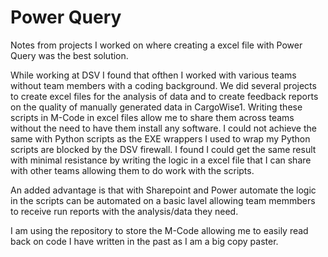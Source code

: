 # Power Query
Notes from projects I worked on where creating a excel file with Power Query was the best solution.

While working at DSV I found that ofthen I worked with various teams without team members with a coding background. We did several projects to create excel files for the analysis of data and to create feedback reports on the quality of manually generated data in CargoWise1. Writing these scripts in M-Code in excel files allow me to share them across teams without the need to have them install any software. I could not achieve the same with Python scripts as the EXE wrappers I used to wrap my Python scripts are blocked by the DSV firewall. I found I could get the same result with minimal resistance by writing the logic in a excel file that I can share with other teams allowing them to do work with the scripts.

An added advantage is that with Sharepoint and Power automate the logic in the scripts can be automated on a basic lavel allowing team memmbers to receive run reports with the analysis/data they need.

I am using the repository to store the M-Code allowing me to easily read back on code I have written in the past as I am a big copy paster. 
